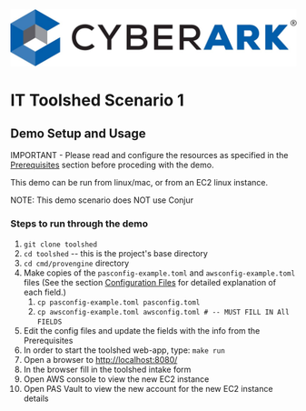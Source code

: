 <img alt="CyberArk Accelerator" src="images/cyberark-banner.jpg">

# IT Toolshed Scenario 1

<!--
Author:   David Hisel <david.hisel@cyberark.com>
Updated:  <2023-08-03 13:12:01 david.hisel>
-->

## Demo Setup and Usage

IMPORTANT - Please read and configure the resources as specified in the [Prerequisites](README.md#prerequisites) section before proceding with the demo.

This demo can be run from linux/mac, or from an EC2 linux instance.

NOTE: This demo scenario does NOT use Conjur

### Steps to run through the demo

1. `git clone toolshed`
2. `cd toolshed` -- this is the project's base directory
3. `cd cmd/provengine` directory
4. Make copies of the `pasconfig-example.toml` and `awsconfig-example.toml` files (See the section [Configuration Files](README.md#configuration-files) for detailed explanation of each field.)
   1. `cp pasconfig-example.toml pasconfig.toml`
   2. `cp awsconfig-example.toml awsconfig.toml # -- MUST FILL IN All FIELDS`
5. Edit the config files and update the fields with the info from the Prerequisites
6. In order to start the toolshed web-app, type: `make run`
7. Open a browser to <http://localhost:8080/>
8. In the browser fill in the toolshed intake form
9. Open AWS console to view the new EC2 instance
10. Open PAS Vault to view the new account for the new EC2 instance details

